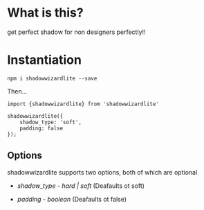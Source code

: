 # What is this?

get perfect shadow for non designers perfectly!!

# Instantiation

`npm i shadowwizardlite --save`

Then...

```
import {shadowwizardlite} from 'shadowwizardlite'

shadowwizardlite({
    shadow_type: 'soft',
    padding: false
});
```

## Options

shadowwizardlite supports two options, both of which are optional

- _shadow_type_ - _hard | soft_ (Deafaults ot soft)

- _padding_ - _boolean_ (Deafaults ot false)

